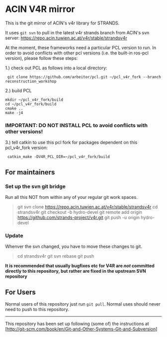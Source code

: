 # ACIN V4R mirror

This is the git mirror of ACIN's v4r library for STRANDS.

It uses `git svn` to pull in the latest v4r strands branch from ACIN's svn server:
https://repo.acin.tuwien.ac.at/v4r/stable/strandsv4r

At the moment, these frameworks need a particular PCL version to run. In order to avoid conflicts with other pcl versions (i.e. the built-in ros-pcl version), please follow these steps:


1.) check out PCL as follows into a local directory:

     git clone https://github.com/arbeitor/pcl.git ~/pcl_v4r_fork --branch reconstruction_workshop

2.)  build PCL
    
    mkdir ~/pcl_v4r_fork/build
    cd ~/pcl_v4r_fork/build
    cmake ..
    make -j4
    
   ### IMPORTANT: DO NOT INSTALL PCL to avoid conflicts with other versions!
   
3.) tell catkin to use this pcl fork for packages dependent on this pcl_v4r_fork version:

     catkin_make -DV4R_PCL_DIR=~/pcl_v4r_fork/build


## For maintainers

### Set up the svn git bridge
Run all this NOT from within any of your regular git work spaces.

> git svn clone https://repo.acin.tuwien.ac.at/v4r/stable/strandsv4r
> cd strandsv4r
> git checkout -b hydro-devel
> git remote add origin https://github.com/strands-project/v4r.git
> git push -u origin hydro-devel

### Update
Whenver the svn changed, you have to move these changes to git.

> cd strandsv4r
> git svn rebase
> git push

**It is recommended that usually bugfixes etc for V4R are *not* committed directly to this repository, but rather are fixed in the upstream SVN repository**


## For Users

Normal users of this repository just run `git pull`.
Normal uses should never need to push to this repository.

---

This repository has been set up following (some of) the instructions at [http://git-scm.com/book/en/Git-and-Other-Systems-Git-and-Subversion]



